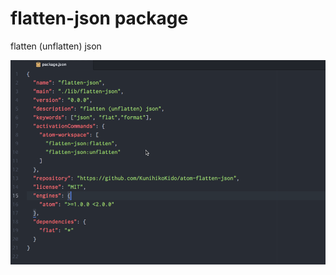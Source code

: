 # flatten-json package

flatten (unflatten) json

![overview](https://raw.githubusercontent.com/KunihikoKido/atom-flatten-json/master/screenshots/overview.gif)
